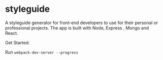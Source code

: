 # styleguide

A styleguide generator for front-end developers to use for their personal or professional projects.
The app is built with Node, Express , Mongo and React.

Get Started:

Run `webpack-dev-server --progress` 






